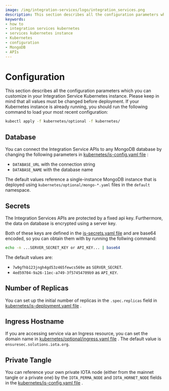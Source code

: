 ```yaml
---
image: /img/integration-services/logo/integration_services.png
description: This section describes all the configuration parameters which you can customize in your Integration Service Kubernetes instance.
keywords:
- how to
- integration services kubernetes
- services kubernetes instance
- Kubernetes
- configuration
- MongoDB
- APIs
---
```

# Configuration

This section describes all the configuration parameters which you can customize in your Integration Service Kubernetes
instance. Please keep in mind that all values must be changed before deployment. If your Kubernetes instance is already
running, you should run the following command to load your most recent configuration:

```bash
kubectl apply -f kubernetes/optional -f kubernetes/
```

## Database

You can connect the Integration Service APIs to any MongoDB database by changing the following parameters
in  [kubernetes/is-config.yaml file](https://github.com/iotaledger/integration-services/blob/master/kubernetes/is-config.yaml) :

- `DATABASE_URL` with the connection string
- `DATABASE_NAME` with the database name

The default values reference a single-instance MongoDB instance that is deployed
using `kubernetes/optional/mongo-*.yaml` files in the `default` namespace.

## Secrets

The Integration Services APIs are protected by a fixed api key. Furthermore, the data on database is encrypted using a
server key.

Both of these keys are defined in
the [is-secrets.yaml file](https://github.com/iotaledger/integration-services/blob/master/kubernetes/is-secrets.yaml)
and are base64 encoded, so you can obtain them with by running the follwing command:

```bash
echo -n ...SERVER_SECRET_KEY or API_KEY... | base64
```

The default values are:

- `7w9gfhb123jngh4gd53z465fewcs569e` as `SERVER_SECRET`.
- `4ed59704-9a26-11ec-a749-3f57454709b9` as `API_KEY`.

## Number of Replicas

You can set up the initial number of replicas in the `.spec.replicas` field
in [kubernetes/is-deployment.yaml  file](https://github.com/iotaledger/integration-services/blob/master/kubernetes/is-deployment.yaml)
.

## Ingress Hostname

If you are accessing service via an Ingress resource, you can set the domain name
in [kubernetes/optional/ingress.yaml file](https://github.com/iotaledger/integration-services/blob/master/kubernetes/optional/ingress.yaml)
. The default value is `ensuresec.solutions.iota.org`.

## Private Tangle

You can reference your own private IOTA node (either from the mainnet tangle or a private one) by the `IOTA_PERMA_NODE`
and `IOTA_HORNET_NODE` fields in
the [kubernetes/is-config.yaml file](https://github.com/iotaledger/integration-services/blob/master/kubernetes/is-config.yaml)
.
